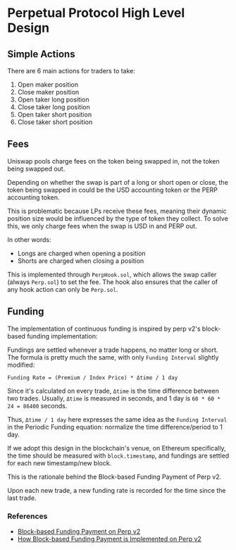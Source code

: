 # Perpetual Protocol High Level Design

## Simple Actions

There are 6 main actions for traders to take:

1. Open maker position
2. Close maker position
3. Open taker long position
4. Close taker long position
5. Open taker short position
6. Close taker short position

## Fees

Uniswap pools charge fees on the token being swapped in, not the token being swapped out.

Depending on whether the swap is part of a long or short open or close, the token being swapped in could be the USD accounting token or the PERP accounting token.

This is problematic because LPs receive these fees, meaning their dynamic position size would be influenced by the type of token they collect. To solve this, we only charge fees when the swap is USD in and PERP out.

In other words:

- Longs are charged when opening a position
- Shorts are charged when closing a position

This is implemented through `PerpHook.sol`, which allows the swap caller (always `Perp.sol`) to set the fee. The hook also ensures that the caller of any hook action can only be `Perp.sol`.

## Funding

The implementation of continuous funding is inspired by perp v2's block-based funding implementation:

Fundings are settled whenever a trade happens, no matter long or short. The formula is pretty much the same, with only `Funding Interval` slightly modified:

```
Funding Rate = (Premium / Index Price) * Δtime / 1 day
```

Since it's calculated on every trade, `Δtime` is the time difference between two trades. Usually, `Δtime` is measured in seconds, and 1 day is `60 * 60 * 24 = 86400` seconds.

Thus, `Δtime / 1 day` here expresses the same idea as the `Funding Interval` in the Periodic Funding equation: normalize the time difference/period to 1 day.

If we adopt this design in the blockchain's venue, on Ethereum specifically, the time should be measured with `block.timestamp`, and fundings are settled for each new timestamp/new block.

This is the rationale behind the Block-based Funding Payment of Perp v2.

Upon each new trade, a new funding rate is recorded for the time since the last trade.

### References

- [Block-based Funding Payment on Perp v2](https://blog.perp.fi/block-based-funding-payment-on-perp-v2-35527094635e)
- [How Block-based Funding Payment is Implemented on Perp v2](https://blog.perp.fi/how-block-based-funding-payment-is-implemented-on-perp-v2-20cfd5057384)
